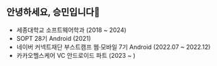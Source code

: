 ## 안녕하세요, 승민입니다🙂
- 세종대학교 소프트웨어학과 (2018 ~ 2024)
- SOPT 28기 Android (2021)
- 네이버 커넥트재단 부스트캠프 웹·모바일 7기 Android (2022.07 ~ 2022.12)
- 카카오헬스케어 VC 안드로이드 파트 (2023 ~ )
